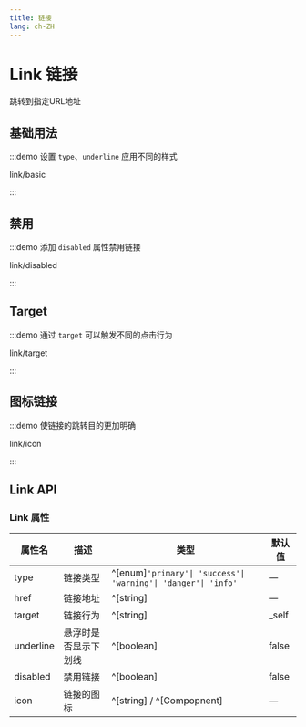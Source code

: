 ```yaml
---
title: 链接
lang: ch-ZH
---
```


# Link 链接

跳转到指定URL地址

## 基础用法

:::demo 设置 `type`、`underline` 应用不同的样式

link/basic

:::

## 禁用

:::demo 添加 `disabled` 属性禁用链接

link/disabled

:::

## Target

:::demo 通过 `target` 可以触发不同的点击行为

link/target

:::

## 图标链接

:::demo 使链接的跳转目的更加明确

link/icon

:::

## Link API

### Link 属性

| 属性名                | 描述                   |  类型                                | 默认值   |
| -------------------- | ---------------------- | ------------------------------------ | ------- |
| type                 | 链接类型                | ^[enum]`'primary'\| 'success'\| 'warning'\| 'danger'\| 'info'`| —    |
| href                 | 链接地址                | ^[string]                            | —       |
| target               | 链接行为                | ^[string]                            | _self   |
| underline            | 悬浮时是否显示下划线     | ^[boolean]                           | false   |
| disabled             | 禁用链接                | ^[boolean]                           | false   |
| icon                 | 链接的图标              | ^[string] / ^[Compopnent]            | —       |
